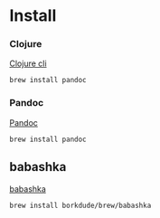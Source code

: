 # Install

### Clojure

[Clojure cli](https://clojure.org/guides/install_clojure)

```shell
brew install pandoc
```

### Pandoc

[Pandoc](https://pandoc.org/)

```shell
brew install pandoc
```

## babashka

[babashka](https://babashka.org/)

```shell
brew install borkdude/brew/babashka
```
